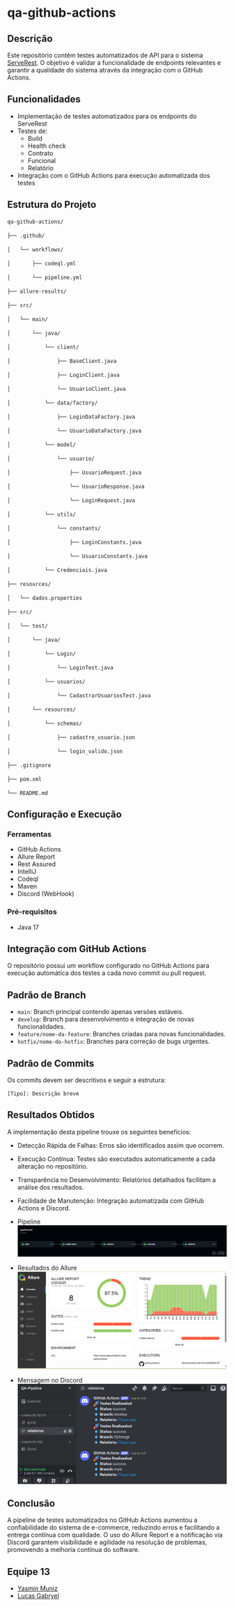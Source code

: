 # qa-github-actions

## Descrição

Este repositório contém testes automatizados de API para o sistema [ServeRest](https://serverest.dev/#/). O objetivo é validar a funcionalidade de endpoints relevantes e garantir a qualidade do sistema através da integração com o GitHub Actions.



## Funcionalidades

- Implementação de testes automatizados para os endpoints do ServeRest
- Testes de:
  - Build
  - Health check
  - Contrato
  - Funcional
  - Relatório
- Integração com o GitHub Actions para execução automatizada dos testes

## Estrutura do Projeto

```
qa-github-actions/

├── .github/

│   └── workflows/

│       ├── codeql.yml

│       └── pipeline.yml

├── allure-results/

├── src/

│   └── main/

│       └── java/

│           └── client/

│               ├── BaseClient.java

│               ├── LoginClient.java

│               └── UsuarioClient.java

│           └── data/factory/

│               ├── LoginDataFactory.java

│               └── UsuarioDataFactory.java

│           └── model/

│               └── usuario/

│                   ├── UsuarioRequest.java

│                   └── UsuarioResponse.java

│                   └── LoginRequest.java

│           └── utils/

│               └── constants/

│                   ├── LoginConstants.java

│                   └── UsuarioConstants.java

│           └── Credenciais.java 

├── resources/

│   └── dados.properties

├── src/

│   └── test/

│       └── java/

│           └── Login/

│               └── LoginTest.java

│           └── usuarios/

│               └── CadastrarUsuariosTest.java

│       └── resources/

│           └── schemas/

│               ├── cadastro_usuario.json

│               └── login_valido.json

├── .gitignore

├── pom.xml

└── README.md
```

## Configuração e Execução

### Ferramentas
- GitHub Actions
- Allure Report
- Rest Assured
- IntelliJ
- Codeql
- Maven
- Discord (WebHook)

### Pré-requisitos

- Java 17

## Integração com GitHub Actions

O repositório possui um workflow configurado no GitHub Actions para execução automática dos testes a cada novo commit ou pull request.

## Padrão de Branch

- `main`: Branch principal contendo apenas versões estáveis.
- `develop`: Branch para desenvolvimento e integração de novas funcionalidades.
- `feature/nome-da-feature`: Branches criadas para novas funcionalidades.
- `hotfix/nome-do-hotfix`: Branches para correção de bugs urgentes.

## Padrão de Commits

Os commits devem ser descritivos e seguir a estrutura:

```
[Tipo]: Descrição breve
```
## Resultados Obtidos

A implementação desta pipeline trouxe os seguintes benefícios:
  - Detecção Rápida de Falhas: Erros são identificados assim que ocorrem.
  - Execução Contínua: Testes são executados automaticamente a cada alteração no repositório.
  - Transparência no Desenvolvimento: Relatórios detalhados facilitam a análise dos resultados.
  - Facilidade de Manutenção: Integração automatizada com GitHub Actions e Discord.

- Pipeline
  ![Pipeline](./docs/img/pipe.png)

- Resultados do Allure
  ![Allure](./docs/img/allure.png)

- Mensagem no Discord
  ![Discord](./docs/img/discord.png)

## Conclusão

A pipeline de testes automatizados no GitHub Actions aumentou a confiabilidade do sistema de e-commerce, reduzindo erros e facilitando a entrega contínua com qualidade. O uso do Allure Report e a notificação via Discord garantem visibilidade e agilidade na resolução de problemas, promovendo a melhoria contínua do software.

## Equipe 13

- [Yasmin Muniz](https://github.com/Yasmiinmuniz)
- [Lucas Gabryel](https://github.com/lucas-gabryel)

